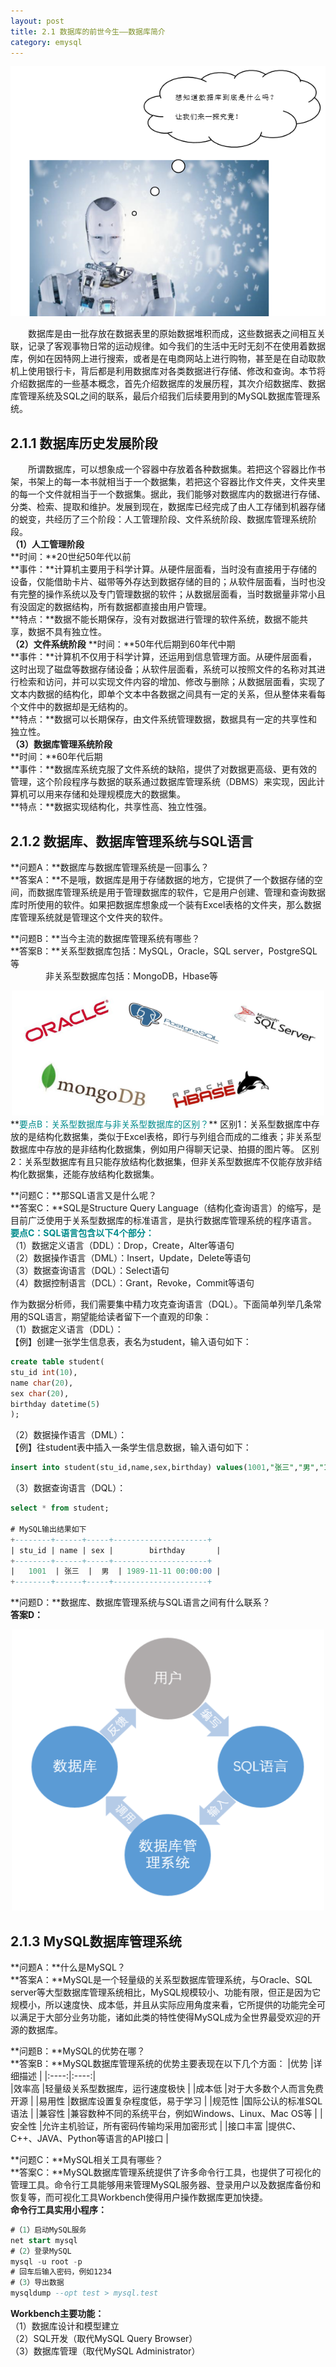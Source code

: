 ```yaml
---
layout: post
title: 2.1 数据库的前世今生——数据库简介
category: emysql
---
```

<div align="center">
<img width="550" height="400" src="https://raw.githubusercontent.com/carrylaw/IMG/master/img_sql/sql46.png" /> 
</div> 

&emsp;&emsp;数据库是由一批存放在数据表里的原始数据堆积而成，这些数据表之间相互关联，记录了客观事物日常的运动规律。如今我们的生活中无时无刻不在使用着数据库，例如在因特网上进行搜索，或者是在电商网站上进行购物，甚至是在自动取款机上使用银行卡，背后都是利用数据库对各类数据进行存储、修改和查询。本节将介绍数据库的一些基本概念，首先介绍数据库的发展历程，其次介绍数据库、数据库管理系统及SQL之间的联系，最后介绍我们后续要用到的MySQL数据库管理系统。         

## 2.1.1 数据库历史发展阶段                       
&emsp;&emsp;所谓数据库，可以想象成一个容器中存放着各种数据集。若把这个容器比作书架，书架上的每一本书就相当于一个数据集，若把这个容器比作文件夹，文件夹里的每一个文件就相当于一个数据集。据此，我们能够对数据库内的数据进行存储、分类、检索、提取和维护。发展到现在，数据库已经完成了由人工存储到机器存储的蜕变，共经历了三个阶段：人工管理阶段、文件系统阶段、数据库管理系统阶段。       
**（1）人工管理阶段**     
**时间：**20世纪50年代以前         
**事件：**计算机主要用于科学计算。从硬件层面看，当时没有直接用于存储的设备，仅能借助卡片、磁带等外存达到数据存储的目的；从软件层面看，当时也没有完整的操作系统以及专门管理数据的软件；从数据层面看，当时数据量非常小且有没固定的数据结构，所有数据都直接由用户管理。        
**特点：**数据不能长期保存，没有对数据进行管理的软件系统，数据不能共享，数据不具有独立性。         
**（2）文件系统阶段**
**时间：**50年代后期到60年代中期              
**事件：**计算机不仅用于科学计算，还运用到信息管理方面。从硬件层面看，这时出现了磁盘等数据存储设备；从软件层面看，系统可以按照文件的名称对其进行检索和访问，并可以实现文件内容的增加、修改与删除；从数据层面看，实现了文本内数据的结构化，即单个文本中各数据之间具有一定的关系，但从整体来看每个文件中的数据却是无结构的。        
**特点：**数据可以长期保存，由文件系统管理数据，数据具有一定的共享性和独立性。          
**（3）数据库管理系统阶段**      
**时间：**60年代后期          
**事件：**数据库系统克服了文件系统的缺陷，提供了对数据更高级、更有效的管理，这个阶段程序与数据的联系通过数据库管理系统（DBMS）来实现，因此计算机可以用来存储和处理规模庞大的数据集。           
**特点：**数据实现结构化，共享性高、独立性强。    

## 2.1.2 数据库、数据库管理系统与SQL语言             
**问题A：**数据库与数据库管理系统是一回事么？        
**答案A：**不是哦，数据库是用于存储数据的地方，它提供了一个数据存储的空间，而数据库管理系统是用于管理数据库的软件，它是用户创建、管理和查询数据库时所使用的软件。如果把数据库想象成一个装有Excel表格的文件夹，那么数据库管理系统就是管理这个文件夹的软件。         
    
**问题B：**当今主流的数据库管理系统有哪些？         
**答案B：**关系型数据库包括：MySQL，Oracle，SQL server，PostgreSQL等           
&emsp;&emsp;&emsp;&emsp;非关系型数据库包括：MongoDB，Hbase等
<div align="center">
<img width="500" height="200" src="https://raw.githubusercontent.com/carrylaw/IMG/master/img_sql/sql47.png" /> 
</div> 
**<span style="color:#008B8B;">要点B：关系型数据库与非关系型数据库的区别？</span>**                     
区别1：关系型数据库中存放的是结构化数据集，类似于Excel表格，即行与列组合而成的二维表；非关系型数据库中存放的是非结构化数据集，例如用户得聊天记录、拍摄的图片等。        
区别2：关系型数据库有且只能存放结构化数据集，但非关系型数据库不仅能存放非结构化数据集，还能存放结构化数据集。       

**问题C：**那SQL语言又是什么呢？       
**答案C：**SQL是Structure Query Language（结构化查询语言）的缩写，是目前广泛使用于关系型数据库的标准语言，是执行数据库管理系统的程序语言。        
**<span style="color:#008B8B;">要点C：SQL语言包含以下4个部分：</span>**        
（1）数据定义语言（DDL）：Drop，Create，Alter等语句           
（2）数据操作语言（DML）：Insert，Update，Delete等语句         
（3）数据查询语言（DQL）：Select语句          
（4）数据控制语言（DCL）：Grant，Revoke，Commit等语句       
        
作为数据分析师，我们需要集中精力攻克查询语言（DQL）。下面简单列举几条常用的SQL语言，期望能给读者留下一个直观的印象：     
（1）数据定义语言（DDL）：          
【例】创建一张学生信息表，表名为student，输入语句如下：         
```sql
create table student(
stu_id int(10),
name char(20),
sex char(20),
birthday datetime(5)
);
```
（2）数据操作语言（DML）：     
【例】往student表中插入一条学生信息数据，输入语句如下：    
```sql
insert into student(stu_id,name,sex,birthday) values(1001,"张三","男","1989-11-11");
```    
（3）数据查询语言（DQL）：     
```sql
select * from student;

# MySQL输出结果如下               
+--------+------+-----+---------------------+
| stu_id | name | sex |        birthday       |
+--------+------+-----+---------------------+
|   1001  | 张三  |  男  | 1989-11-11 00:00:00 |
+--------+------+-----+---------------------+
```         

**问题D：**数据库、数据库管理系统与SQL语言之间有什么联系？         
**答案D：** 
<div align="center">
<img width="500" height="450" src="https://raw.githubusercontent.com/carrylaw/IMG/master/img_sql/sql48.png" /> 
</div> 

## 2.1.3 MySQL数据库管理系统
**问题A：**什么是MySQL？          
**答案A：**MySQL是一个轻量级的关系型数据库管理系统，与Oracle、SQL server等大型数据库管理系统相比，MySQL规模较小、功能有限，但正是因为它规模小，所以速度快、成本低，并且从实际应用角度来看，它所提供的功能完全可以满足于大部分业务功能，诸如此类的特性使得MySQL成为全世界最受欢迎的开源的数据库。           

**问题B：**MySQL的优势在哪？        
**答案B：**MySQL数据库管理系统的优势主要表现在以下几个方面：
|优势  |详细描述  | 
|:----:|:----:|  
|效率高 |轻量级关系型数据库，运行速度极快 | 
|成本低 |对于大多数个人而言免费开源 | 
|易用性 |数据库设置复杂程度低，易于学习 | 
|规范性 |国际公认的标准SQL语法 |
|兼容性 |兼容数种不同的系统平台，例如Windows、Linux、Mac OS等 |
|安全性 |允许主机验证，所有密码传输均采用加密形式 |
|接口丰富 |提供C、C++、JAVA、Python等语言的API接口 |

**问题C：**MySQL相关工具有哪些？           
**答案C：**MySQL数据库管理系统提供了许多命令行工具，也提供了可视化的管理工具。命令行工具能够用来管理MySQL服务器、登录用户以及数据库备份和恢复等，而可视化工具Workbench使得用户操作数据库更加快捷。         
**命令行工具实用小程序：**            
```sql
#（1）启动MySQL服务
net start mysql
#（2）登录MySQL
mysql -u root -p
# 回车后输入密码，例如1234
#（3）导出数据
mysqldump --opt test > mysql.test
```
**Workbench主要功能：**     
（1）数据库设计和模型建立        
（2）SQL开发（取代MySQL Query Browser）       
（3）数据库管理（取代MySQL Administrator）         



